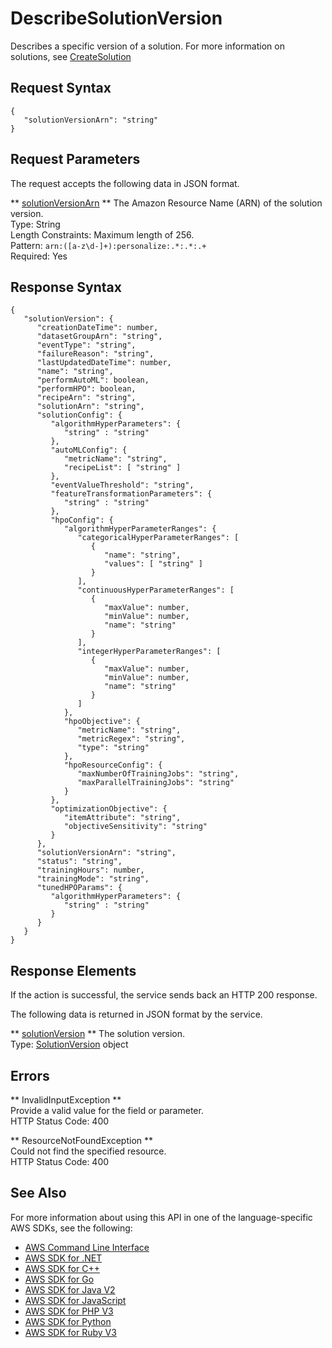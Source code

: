 # DescribeSolutionVersion<a name="API_DescribeSolutionVersion"></a>

Describes a specific version of a solution\. For more information on solutions, see [CreateSolution](https://docs.aws.amazon.com/personalize/latest/dg/API_CreateSolution.html) 

## Request Syntax<a name="API_DescribeSolutionVersion_RequestSyntax"></a>

```
{
   "solutionVersionArn": "string"
}
```

## Request Parameters<a name="API_DescribeSolutionVersion_RequestParameters"></a>

The request accepts the following data in JSON format\.

 ** [solutionVersionArn](#API_DescribeSolutionVersion_RequestSyntax) **   <a name="personalize-DescribeSolutionVersion-request-solutionVersionArn"></a>
The Amazon Resource Name \(ARN\) of the solution version\.  
Type: String  
Length Constraints: Maximum length of 256\.  
Pattern: `arn:([a-z\d-]+):personalize:.*:.*:.+`   
Required: Yes

## Response Syntax<a name="API_DescribeSolutionVersion_ResponseSyntax"></a>

```
{
   "solutionVersion": { 
      "creationDateTime": number,
      "datasetGroupArn": "string",
      "eventType": "string",
      "failureReason": "string",
      "lastUpdatedDateTime": number,
      "name": "string",
      "performAutoML": boolean,
      "performHPO": boolean,
      "recipeArn": "string",
      "solutionArn": "string",
      "solutionConfig": { 
         "algorithmHyperParameters": { 
            "string" : "string" 
         },
         "autoMLConfig": { 
            "metricName": "string",
            "recipeList": [ "string" ]
         },
         "eventValueThreshold": "string",
         "featureTransformationParameters": { 
            "string" : "string" 
         },
         "hpoConfig": { 
            "algorithmHyperParameterRanges": { 
               "categoricalHyperParameterRanges": [ 
                  { 
                     "name": "string",
                     "values": [ "string" ]
                  }
               ],
               "continuousHyperParameterRanges": [ 
                  { 
                     "maxValue": number,
                     "minValue": number,
                     "name": "string"
                  }
               ],
               "integerHyperParameterRanges": [ 
                  { 
                     "maxValue": number,
                     "minValue": number,
                     "name": "string"
                  }
               ]
            },
            "hpoObjective": { 
               "metricName": "string",
               "metricRegex": "string",
               "type": "string"
            },
            "hpoResourceConfig": { 
               "maxNumberOfTrainingJobs": "string",
               "maxParallelTrainingJobs": "string"
            }
         },
         "optimizationObjective": { 
            "itemAttribute": "string",
            "objectiveSensitivity": "string"
         }
      },
      "solutionVersionArn": "string",
      "status": "string",
      "trainingHours": number,
      "trainingMode": "string",
      "tunedHPOParams": { 
         "algorithmHyperParameters": { 
            "string" : "string" 
         }
      }
   }
}
```

## Response Elements<a name="API_DescribeSolutionVersion_ResponseElements"></a>

If the action is successful, the service sends back an HTTP 200 response\.

The following data is returned in JSON format by the service\.

 ** [solutionVersion](#API_DescribeSolutionVersion_ResponseSyntax) **   <a name="personalize-DescribeSolutionVersion-response-solutionVersion"></a>
The solution version\.  
Type: [SolutionVersion](API_SolutionVersion.md) object

## Errors<a name="API_DescribeSolutionVersion_Errors"></a>

 ** InvalidInputException **   
Provide a valid value for the field or parameter\.  
HTTP Status Code: 400

 ** ResourceNotFoundException **   
Could not find the specified resource\.  
HTTP Status Code: 400

## See Also<a name="API_DescribeSolutionVersion_SeeAlso"></a>

For more information about using this API in one of the language\-specific AWS SDKs, see the following:
+  [AWS Command Line Interface](https://docs.aws.amazon.com/goto/aws-cli/personalize-2018-05-22/DescribeSolutionVersion) 
+  [AWS SDK for \.NET](https://docs.aws.amazon.com/goto/DotNetSDKV3/personalize-2018-05-22/DescribeSolutionVersion) 
+  [AWS SDK for C\+\+](https://docs.aws.amazon.com/goto/SdkForCpp/personalize-2018-05-22/DescribeSolutionVersion) 
+  [AWS SDK for Go](https://docs.aws.amazon.com/goto/SdkForGoV1/personalize-2018-05-22/DescribeSolutionVersion) 
+  [AWS SDK for Java V2](https://docs.aws.amazon.com/goto/SdkForJavaV2/personalize-2018-05-22/DescribeSolutionVersion) 
+  [AWS SDK for JavaScript](https://docs.aws.amazon.com/goto/AWSJavaScriptSDK/personalize-2018-05-22/DescribeSolutionVersion) 
+  [AWS SDK for PHP V3](https://docs.aws.amazon.com/goto/SdkForPHPV3/personalize-2018-05-22/DescribeSolutionVersion) 
+  [AWS SDK for Python](https://docs.aws.amazon.com/goto/boto3/personalize-2018-05-22/DescribeSolutionVersion) 
+  [AWS SDK for Ruby V3](https://docs.aws.amazon.com/goto/SdkForRubyV3/personalize-2018-05-22/DescribeSolutionVersion) 
